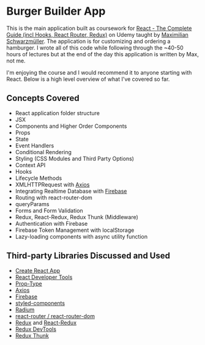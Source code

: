 # Burger Builder App

This is the main application built as coursework for [React - The Complete Guide (incl Hooks, React Router, Redux)](https://www.udemy.com/course/react-the-complete-guide-incl-redux/) on Udemy taught by [Maximilian Schwarzmüller](https://www.udemy.com/user/maximilian-schwarzmuller/). The application is for customizing and ordering a hamburger. I wrote all of this code while following through the ~40-50 hours of lectures but at the end of the day this application is written by Max, not me.

I'm enjoying the course and I would recommend it to anyone starting with React. Below is a high level overview of what I've covered so far.

## Concepts Covered

- React application folder structure
- JSX
- Components and Higher Order Components
- Props
- State
- Event Handlers
- Conditional Rendering
- Styling (CSS Modules and Third Party Options)
- Context API
- Hooks
- Lifecycle Methods
- XMLHTTPRequest with [Axios](https://github.com/axios/axios)
- Integrating Realtime Database with [Firebase](https://firebase.google.com/)
- Routing with react-router-dom
- queryParams
- Forms and Form Validation
- Redux, React-Redux, Redux Thunk (Middleware)
- Authentication with Firebase
- Firebase Token Management with localStorage
- Lazy-loading components with async utility function

## Third-party Libraries Discussed and Used

- [Create React App](https://github.com/facebook/create-react-app)
- [React Developer Tools](https://chrome.google.com/webstore/detail/react-developer-tools/fmkadmapgofadopljbjfkapdkoienihi?hl=en)
- [Prop-Type](https://github.com/facebook/prop-types)
- [Axios](https://github.com/axios/axios)
- [Firebase](https://firebase.google.com/)
- [styled-components](https://github.com/styled-components/styled-components)
- [Radium](https://github.com/FormidableLabs/radium)
- [react-router / react-router-dom](https://github.com/ReactTraining/react-router)
- [Redux](https://redux.js.org/) and [React-Redux](https://react-redux.js.org/)
- [Redux DevTools](https://github.com/zalmoxisus/redux-devtools-extension)
- [Redux Thunk](https://github.com/reduxjs/redux-thunk)
